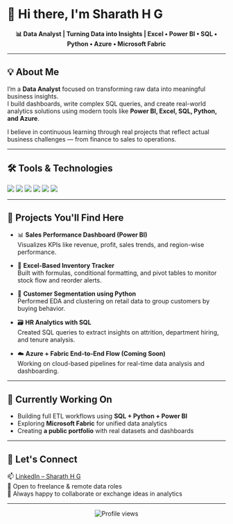 # 👋 Hi there, I'm **Sharath H G**

<p align="center">
  <strong>📊 Data Analyst | Turning Data into Insights | Excel • Power BI • SQL • Python • Azure • Microsoft Fabric</strong>
</p>

---

## 💡 About Me

I’m a **Data Analyst** focused on transforming raw data into meaningful business insights.  
I build dashboards, write complex SQL queries, and create real-world analytics solutions using modern tools like **Power BI, Excel, SQL, Python, and Azure**.

I believe in continuous learning through real projects that reflect actual business challenges — from finance to sales to operations.

---

## 🛠️ Tools & Technologies

<p align="left">
  <img src="https://img.shields.io/badge/Excel-217346?style=for-the-badge&logo=microsoft-excel&logoColor=white" />
  <img src="https://img.shields.io/badge/Power%20BI-F2C811?style=for-the-badge&logo=powerbi&logoColor=000" />
  <img src="https://img.shields.io/badge/SQL-4479A1?style=for-the-badge&logo=postgresql&logoColor=fff" />
  <img src="https://img.shields.io/badge/Python-3776AB?style=for-the-badge&logo=python&logoColor=white" />
  <img src="https://img.shields.io/badge/Azure-0078D4?style=for-the-badge&logo=microsoft-azure&logoColor=white" />
  <img src="https://img.shields.io/badge/Microsoft%20Fabric-000000?style=for-the-badge&logo=powerbi&logoColor=white" />
</p>

---

## 📁 Projects You'll Find Here

- 📊 **Sales Performance Dashboard (Power BI)**  
  Visualizes KPIs like revenue, profit, sales trends, and region-wise performance.

- 📗 **Excel-Based Inventory Tracker**  
  Built with formulas, conditional formatting, and pivot tables to monitor stock flow and reorder alerts.

- 🐍 **Customer Segmentation using Python**  
  Performed EDA and clustering on retail data to group customers by buying behavior.

- 🗃️ **HR Analytics with SQL**  
  Created SQL queries to extract insights on attrition, department hiring, and tenure analysis.

- ☁️ **Azure + Fabric End-to-End Flow (Coming Soon)**  
  Working on cloud-based pipelines for real-time data analysis and dashboarding.

---

## 🌱 Currently Working On

- Building full ETL workflows using **SQL + Python + Power BI**  
- Exploring **Microsoft Fabric** for unified data analytics  
- Creating **a public portfolio** with real datasets and dashboards

---

## 🤝 Let's Connect

📫 [LinkedIn – Sharath H G](https://www.linkedin.com/in/sharath10)  
📌 Open to freelance & remote data roles  
💬 Always happy to collaborate or exchange ideas in analytics

---

<p align="center">
  <img src="https://komarev.com/ghpvc/?username=SharathHG&style=flat-square&color=blue" alt="Profile views" />
</p>
